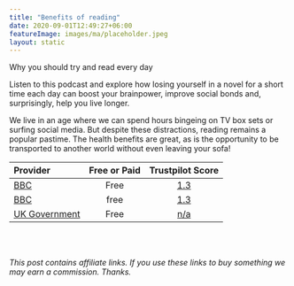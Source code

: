 ```yaml
---
title: "Benefits of reading"
date: 2020-09-01T12:49:27+06:00
featureImage: images/ma/placeholder.jpeg
layout: static
---
```


Why you should try and read every day

Listen to this podcast and explore how losing yourself in a novel for a short time each day can boost your brainpower, improve social bonds and, surprisingly, help you live longer.

We live in an age where we can spend hours bingeing on TV box sets or surfing social media. But despite these distractions, reading remains a popular pastime. The health benefits are great, as is the opportunity to be transported to another world without even leaving your sofa!

| Provider      | Free or Paid  |  Trustpilot Score  |
| :-----------          | :--------------:      |  :--------------:         |
| [BBC](https://www.bbc.co.uk/programmes/m00187ws) | Free | [1.3](https://www.trustpilot.com/review/www.bbc.co.uk) | 
| [BBC](https://www.bbc.co.uk/teach/skillswise) | free | [1.3](https://www.trustpilot.com/review/www.bbc.co.uk) | 
| [UK Government](https://www.gov.uk/local-library-services) | Free | [n/a](n/a) | 
  

<br/><br/>

*This post contains affiliate links. If you use these links to buy something we may
earn a commission. Thanks.*






